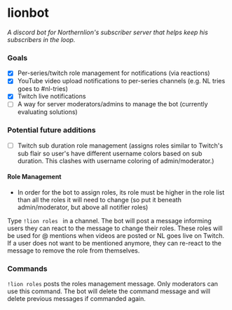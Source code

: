 # lionbot

_A discord bot for Northernlion's subscriber server that helps keep his subscribers in the loop._

### Goals

* [x] Per-series/twitch role management for notifications (via reactions)
* [x] YouTube video upload notifications to per-series channels (e.g. NL tries goes to #nl-tries)
* [x] Twitch live notifications
* [ ] A way for server moderators/admins to manage the bot (currently evaluating solutions)

### Potential future additions

* [ ] Twitch sub duration role management (assigns roles similar to Twitch's sub flair so user's have different username colors based on sub duration. This clashes with username coloring of admin/moderator.)

#### Role Management

* In order for the bot to assign roles, its role must be higher in the role list than all the roles it will need to change (so put it beneath admin/moderator, but above all notifier roles)

Type `!lion roles ` in a channel. The bot will post a message informing users they can react to the message to change their roles.
These roles will be used for @ mentions when videos are posted or NL goes live on Twitch.
If a user does not want to be mentioned anymore, they can re-react to the message to remove the role from themselves. 

### Commands

`!lion roles` posts the roles management message. Only moderators can use this command. The bot will delete the command message and will delete previous messages if commanded again.
